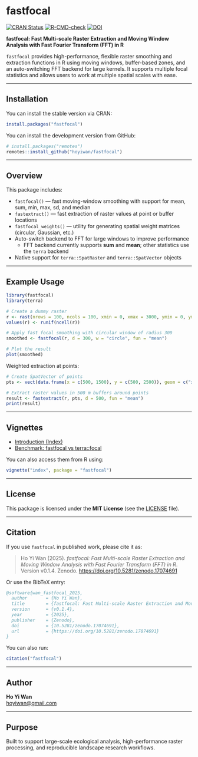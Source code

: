 # fastfocal

[![CRAN Status](https://www.r-pkg.org/badges/version/fastfocal)](https://CRAN.R-project.org/package=fastfocal)
[![R-CMD-check](https://github.com/hoyiwan/fastfocal/actions/workflows/R-CMD-check.yaml/badge.svg)](https://github.com/hoyiwan/fastfocal/actions)
[![DOI](https://zenodo.org/badge/961060307.svg)](https://doi.org/10.5281/zenodo.17074691)

**fastfocal: Fast Multi-scale Raster Extraction and Moving Window Analysis with Fast Fourier Transform (FFT) in R**

`fastfocal` provides high-performance, flexible raster smoothing and extraction functions in R using moving windows, buffer-based zones, and an auto-switching FFT backend for large kernels. It supports multiple focal statistics and allows users to work at multiple spatial scales with ease.

---

## Installation

You can install the stable version via CRAN:

```r
install.packages("fastfocal")
```

You can install the development version from GitHub:

```r
# install.packages("remotes")
remotes::install_github("hoyiwan/fastfocal")
```

---

## Overview

This package includes:

- `fastfocal()` — fast moving-window smoothing with support for mean, sum, min, max, sd, and median  
- `fastextract()` — fast extraction of raster values at point or buffer locations  
- `fastfocal_weights()` — utility for generating spatial weight matrices (circular, Gaussian, etc.)  
- Auto-switch backend to FFT for large windows to improve performance  
  - FFT backend currently supports **sum** and **mean**; other statistics use the `terra` backend  
- Native support for `terra::SpatRaster` and `terra::SpatVector` objects  

---

## Example Usage

```r
library(fastfocal)
library(terra)

# Create a dummy raster
r <- rast(nrows = 100, ncols = 100, xmin = 0, xmax = 3000, ymin = 0, ymax = 3000)
values(r) <- runif(ncell(r))

# Apply fast focal smoothing with circular window of radius 300
smoothed <- fastfocal(r, d = 300, w = "circle", fun = "mean")

# Plot the result
plot(smoothed)
```

Weighted extraction at points:

```r
# Create SpatVector of points
pts <- vect(data.frame(x = c(500, 1500), y = c(500, 2500)), geom = c("x", "y"), crs = crs(r))

# Extract raster values in 500 m buffers around points
result <- fastextract(r, pts, d = 500, fun = "mean")
print(result)
```
---

## Vignettes

- [Introduction (Index)](https://hoyiwan.github.io/fastfocal/articles/index.html)  
- [Benchmark: fastfocal vs terra::focal](https://hoyiwan.github.io/fastfocal/articles/benchmark.html)  

You can also access them from R using:

```r
vignette("index", package = "fastfocal")
```

---

## License

This package is licensed under the **MIT License** (see the [LICENSE](LICENSE) file).

---

## Citation

If you use `fastfocal` in published work, please cite it as:

> Ho Yi Wan (2025). *fastfocal: Fast Multi-scale Raster Extraction and Moving Window Analysis with Fast Fourier Transform (FFT) in R*. Version v0.1.4. Zenodo. https://doi.org/10.5281/zenodo.17074691

Or use the BibTeX entry:

```bibtex
@software{wan_fastfocal_2025,
  author       = {Ho Yi Wan},
  title        = {fastfocal: Fast Multi-scale Raster Extraction and Moving Window Analysis with Fast Fourier Transform (FFT) in R},
  version      = {v0.1.4},
  year         = {2025},
  publisher    = {Zenodo},
  doi          = {10.5281/zenodo.17074691},
  url          = {https://doi.org/10.5281/zenodo.17074691}
}
```

You can also run:

```r
citation("fastfocal")
```

---

## Author

**Ho Yi Wan**  
hoyiwan@gmail.com  

---

## Purpose

Built to support large-scale ecological analysis, high-performance raster processing, and reproducible landscape research workflows.
